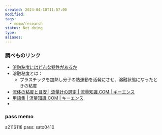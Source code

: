 ```yaml
---
created: 2024-04-10T11:57:00
modified: 
tags:
  - memo/research
status: Not doing
type: 
aliases:
---
```

### 調べものリンク
- [溶融粘度にはどんな特性があるか](https://plabase.com/news/1032)
- 溶融粘度とは：
	- プラスチックを加熱し分子の熱運動を活発にさせ、溶融状態になったときの粘度
- [流体の粘度と目安 | 流量計の選定 | 流量知識.COM | キーエンス](https://www.keyence.co.jp/ss/products/process/flowmeter/selection/viscosity.jsp)
- [用語集 | 流量知識.COM | キーエンス](https://www.keyence.co.jp/ss/products/process/flowmeter/glossary/#sect_03)
- 
	
### pass memo 
s2116118 pass:
sato0410